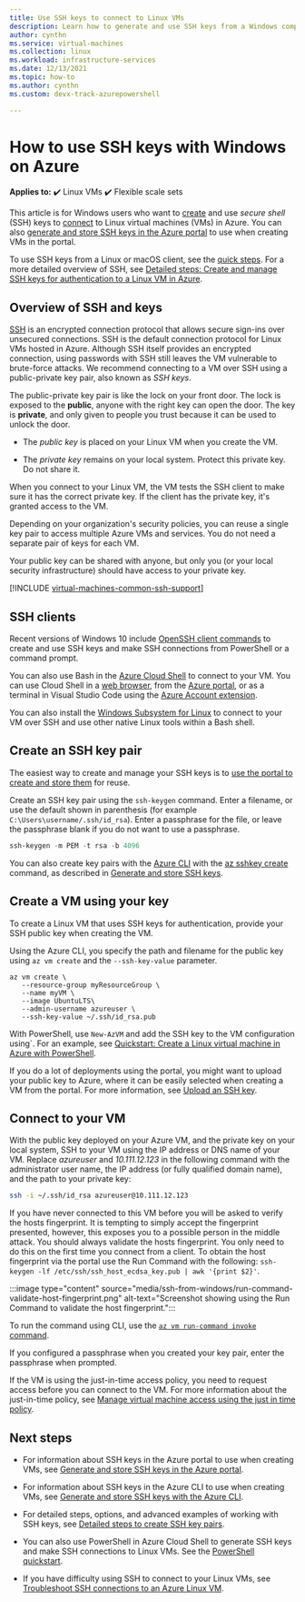 ```yaml
---
title: Use SSH keys to connect to Linux VMs 
description: Learn how to generate and use SSH keys from a Windows computer to connect to a Linux virtual machine on Azure.
author: cynthn
ms.service: virtual-machines
ms.collection: linux
ms.workload: infrastructure-services
ms.date: 12/13/2021
ms.topic: how-to
ms.author: cynthn 
ms.custom: devx-track-azurepowershell

---
```

# How to use SSH keys with Windows on Azure

**Applies to:** :heavy_check_mark: Linux VMs :heavy_check_mark: Flexible scale sets

This article is for Windows users who want to [create](#create-an-ssh-key-pair) and use *secure shell* (SSH) keys to [connect](#connect-to-your-vm) to Linux virtual machines (VMs) in Azure. You can also [generate and store SSH keys in the Azure portal](../ssh-keys-portal.md) to use when creating VMs in the portal.


To use SSH keys from a Linux or macOS client, see the [quick steps](mac-create-ssh-keys.md). For a more detailed overview of SSH, see [Detailed steps: Create and manage SSH keys for authentication to a Linux VM in Azure](create-ssh-keys-detailed.md).

## Overview of SSH and keys

[SSH](https://www.ssh.com/ssh/) is an encrypted connection protocol that allows secure sign-ins over unsecured connections. SSH is the default connection protocol for Linux VMs hosted in Azure. Although SSH itself provides an encrypted connection, using passwords with SSH still leaves the VM vulnerable to brute-force attacks. We recommend connecting to a VM over SSH using a public-private key pair, also known as *SSH keys*. 

The public-private key pair is like the lock on your front door. The lock is exposed to the **public**, anyone with the right key can open the door. The key is **private**, and only given to people you trust because it can be used to unlock the door. 

- The *public key* is placed on your Linux VM when you create the VM. 

- The *private key* remains on your local system. Protect this private key. Do not share it.

When you connect to your Linux VM, the VM tests the SSH client to make sure it has the correct private key. If the client has the private key, it's granted access to the VM. 

Depending on your organization's security policies, you can reuse a single key pair to access multiple Azure VMs and services. You do not need a separate pair of keys for each VM. 

Your public key can be shared with anyone, but only you (or your local security infrastructure) should have access to your private key.

[!INCLUDE [virtual-machines-common-ssh-support](../../../includes/virtual-machines-common-ssh-support.md)]

## SSH clients

Recent versions of Windows 10 include [OpenSSH client commands](https://blogs.msdn.microsoft.com/commandline/2018/03/07/windows10v1803/) to create and use SSH keys and make SSH connections from PowerShell or a command prompt. 

You can also use Bash in the [Azure Cloud Shell](../../cloud-shell/overview.md) to connect to your VM. You can use Cloud Shell in a [web browser](https://shell.azure.com/bash), from the [Azure portal](https://portal.azure.com), or as a terminal in Visual Studio Code using the [Azure Account extension](https://marketplace.visualstudio.com/items?itemName=ms-vscode.azure-account).

You can also install the [Windows Subsystem for Linux](/windows/wsl/about) to connect to your VM over SSH and use other native Linux tools within a Bash shell.

## Create an SSH key pair

The easiest way to create and manage your SSH keys is to [use the portal to create and store them](../ssh-keys-portal.md) for reuse.

Create an SSH key pair using the `ssh-keygen` command. Enter a filename, or use the default shown in parenthesis (for example `C:\Users\username/.ssh/id_rsa`).  Enter a passphrase for the file, or leave the passphrase blank if you do not want to use a passphrase. 

```powershell
ssh-keygen -m PEM -t rsa -b 4096
```

You can also create key pairs with the [Azure CLI](/cli/azure) with the [az sshkey create](/cli/azure/sshkey#az_sshkey_create) command, as described in [Generate and store SSH keys](../ssh-keys-azure-cli.md).

## Create a VM using your key

To create a Linux VM that uses SSH keys for authentication, provide your SSH public key when creating the VM.

Using the Azure CLI, you specify the path and filename for the public key using `az vm create` and the `--ssh-key-value` parameter.

```azurecli
az vm create \
   --resource-group myResourceGroup \
   --name myVM \
   --image UbuntuLTS\
   --admin-username azureuser \
   --ssh-key-value ~/.ssh/id_rsa.pub
```

With PowerShell, use `New-AzVM` and add the SSH key to the VM configuration using`. For an example, see [Quickstart: Create a Linux virtual machine in Azure with PowerShell](quick-create-powershell.md).

If you do a lot of deployments using the portal, you might want to upload your public key to Azure, where it can be easily selected when creating a VM from the portal. For more information, see [Upload an SSH key](../ssh-keys-portal.md#upload-an-ssh-key).


## Connect to your VM

With the public key deployed on your Azure VM, and the private key on your local system, SSH to your VM using the IP address or DNS name of your VM. Replace *azureuser* and *10.111.12.123* in the following command with the administrator user name, the IP address (or fully qualified domain name), and the path to your private key:

```bash
ssh -i ~/.ssh/id_rsa azureuser@10.111.12.123
```

If you have never connected to this VM before you will be asked to verify the hosts fingerprint. It is tempting to simply accept the fingerprint presented, however, this exposes you to a possible person in the middle attack. You should always validate the hosts fingerprint. You only need to do this on the first time you connect from a client. To obtain the host fingerprint via the portal use the Run Command with the following: `ssh-keygen -lf /etc/ssh/ssh_host_ecdsa_key.pub | awk '{print $2}'`.

:::image type="content" source="media/ssh-from-windows/run-command-validate-host-fingerprint.png" alt-text="Screenshot showing using the Run Command to validate the host fingerprint.":::

To run the command using CLI, use the [`az vm run-command invoke` command](/cli/azure/vm/run-command).

If you configured a passphrase when you created your key pair, enter the passphrase when prompted.

If the VM is using the just-in-time access policy, you need to request access before you can connect to the VM. For more information about the just-in-time policy, see [Manage virtual machine access using the just in time policy](../../security-center/security-center-just-in-time.md).


## Next steps

- For information about SSH keys in the Azure portal to use when creating VMs, see [Generate and store SSH keys in the Azure portal](../ssh-keys-portal.md).

- For information about SSH keys in the Azure CLI to use when creating VMs, see [Generate and store SSH keys with the Azure CLI](../ssh-keys-azure-cli.md).

- For detailed steps, options, and advanced examples of working with SSH keys, see [Detailed steps to create SSH key pairs](create-ssh-keys-detailed.md).

- You can also use PowerShell in Azure Cloud Shell to generate SSH keys and make SSH connections to Linux VMs. See the [PowerShell quickstart](../../cloud-shell/quickstart-powershell.md#ssh).

- If you have difficulty using SSH to connect to your Linux VMs, see [Troubleshoot SSH connections to an Azure Linux VM](/troubleshoot/azure/virtual-machines/troubleshoot-ssh-connection?toc=%2fazure%2fvirtual-machines%2flinux%2ftoc.json).
